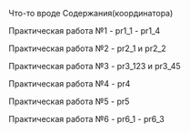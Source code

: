Что-то вроде Содержания(координатора)

Практическая работа №1 - pr1_1 - pr1_4 

Практическая работа №2 - pr2_1 и pr2_2

Практическая работа №3 - pr3_123 и pr3_45

Практическая работа №4 - pr4 

Практическая работа №5 - pr5

Практическая работа №6 - pr6_1 - pr6_3
